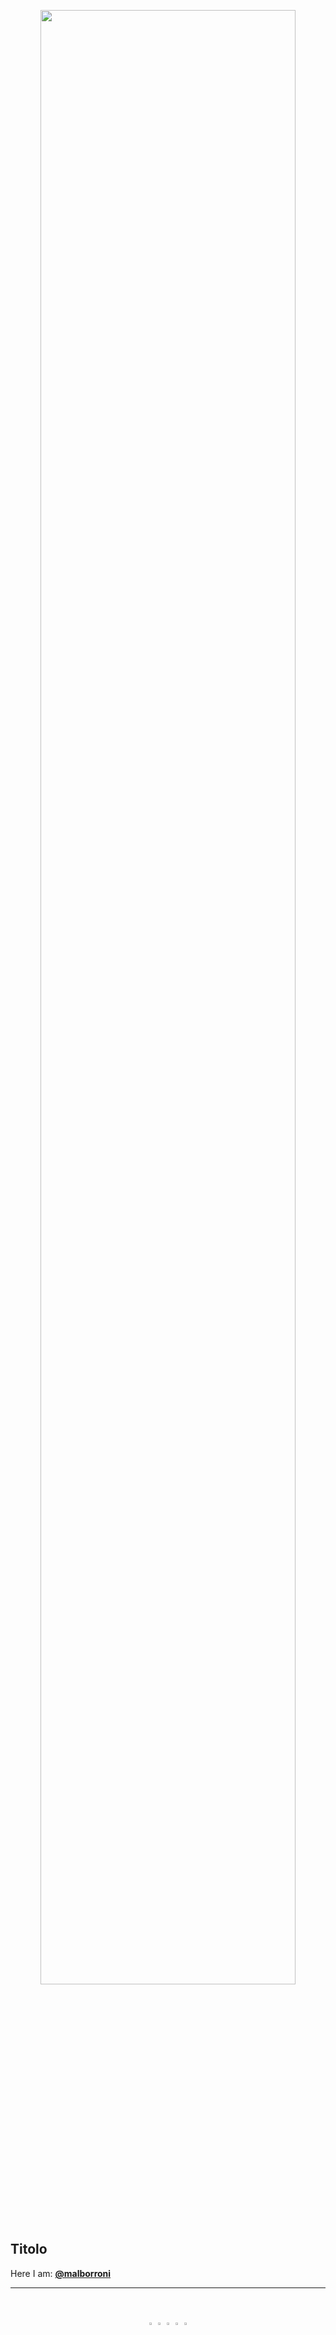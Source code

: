 <p align="center">
  <a href="http://datascience.disco.unimib.it/it/"><img src = "https://github.com/malborroni/Sperimento-e-mi-lamento/blob/master/images/DSunimib.png" width = "90%"></a>
</p>

<br>

## Titolo
Here I am: **[@malborroni](https://github.com/malborroni)** 

***
<br>

<p align = "center">
  <a href = "https://www.instagram.com/aleborroni/"><img src="https://github.com/malborroni/Sperimento-e-mi-lamento/blob/master/images/174855.svg" width = "2%"></a>
  <a href = "https://www.kaggle.com/alessandroborroni/"><img src="https://github.com/malborroni/Sperimento-e-mi-lamento/blob/master/images/thumbnail.png" width = "2%"></a>
  <a href = "https://github.com/malborroni/"><img src="https://github.com/malborroni/Sperimento-e-mi-lamento/blob/master/images/GitHub.png" width = "2%"></a>
  <a href = "https://www.twitter.com/malborroni/"><img src="https://github.com/malborroni/Sperimento-e-mi-lamento/blob/master/images/Twitter_bird_logo.png" width = "2%"></a>
  <a href = "https://www.facebook.com/alessandro.borroni.777"><img src="https://github.com/malborroni/Sperimento-e-mi-lamento/blob/master/images/174848.svg" width = "2%"></a>
</p>
